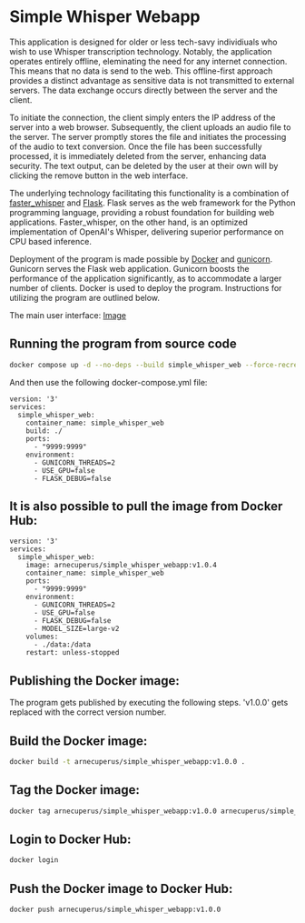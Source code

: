 # Simple Whisper Webapp
This application is designed for older or less tech-savy individiuals who wish to use Whisper transcription technology. Notably, the application operates entirely offline, eleminating the need for any internet connection. This means that no data is send to the web. This offline-first approach provides a distinct advantage as sensitive data is not transmitted to external servers. The data exchange occurs directly between the server and the client.

To initiate the connection, the client simply enters the IP address of the server into a web browser. Subsequently, the client uploads an audio file to the server. The server promptly stores the file and initiates the processing of the audio to text conversion. Once the file has been successfully processed, it is immediately deleted from the server, enhancing data security. The text output, can be deleted by the user at their own will by clicking the remove button in the web interface. 

The underlying technology facilitating this functionality is a combination of [faster_whisper](https://github.com/SYSTRAN/faster-whisper) and [Flask](https://flask.palletsprojects.com/en/3.0.x/). Flask serves as the web framework for the Python programming language, providing a robust foundation for building web applications. Faster_whisper, on the other hand, is an optimized implementation of OpenAI's Whisper, delivering superior performance on CPU based inference.

Deployment of the program is made possible by [Docker](https://www.docker.com/) and [gunicorn](https://gunicorn.org/). Gunicorn serves the Flask web application. Gunicorn boosts the performance of the application significantly, as to accommodate a larger number of clients. Docker is used to deploy the program. Instructions for utilizing the program are outlined below.

The main user interface:
[Image](image/screenshot.png)

## Running the program from source code
```bash
docker compose up -d --no-deps --build simple_whisper_web --force-recreate      
```
And then use the following docker-compose.yml file:
```
version: '3'
services:
  simple_whisper_web:
    container_name: simple_whisper_web
    build: ./
    ports:
      - "9999:9999"
    environment:
      - GUNICORN_THREADS=2
      - USE_GPU=false
      - FLASK_DEBUG=false
```

## It is also possible to pull the image from Docker Hub:
```
version: '3'
services:
  simple_whisper_web:
    image: arnecuperus/simple_whisper_webapp:v1.0.4
    container_name: simple_whisper_web
    ports:
      - "9999:9999"
    environment:
      - GUNICORN_THREADS=2
      - USE_GPU=false
      - FLASK_DEBUG=false
      - MODEL_SIZE=large-v2
    volumes:
      - ./data:/data
    restart: unless-stopped
```

## Publishing the Docker image:

The program gets published by executing the following steps. 'v1.0.0' gets replaced with the correct version number.

## Build the Docker image:

```bash
docker build -t arnecuperus/simple_whisper_webapp:v1.0.0 .
```

## Tag the Docker image:

```bash
docker tag arnecuperus/simple_whisper_webapp:v1.0.0 arnecuperus/simple_whisper_webapp:v1.0.0
```

## Login to Docker Hub:

```bash
docker login
```

## Push the Docker image to Docker Hub:

```bash
docker push arnecuperus/simple_whisper_webapp:v1.0.0
```
